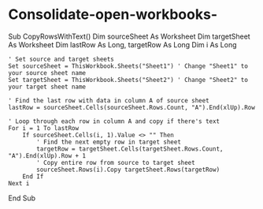 # Consolidate-open-workbooks-
Sub CopyRowsWithText()
    Dim sourceSheet As Worksheet
    Dim targetSheet As Worksheet
    Dim lastRow As Long, targetRow As Long
    Dim i As Long

    ' Set source and target sheets
    Set sourceSheet = ThisWorkbook.Sheets("Sheet1") ' Change "Sheet1" to your source sheet name
    Set targetSheet = ThisWorkbook.Sheets("Sheet2") ' Change "Sheet2" to your target sheet name

    ' Find the last row with data in column A of source sheet
    lastRow = sourceSheet.Cells(sourceSheet.Rows.Count, "A").End(xlUp).Row

    ' Loop through each row in column A and copy if there's text
    For i = 1 To lastRow
        If sourceSheet.Cells(i, 1).Value <> "" Then
            ' Find the next empty row in target sheet
            targetRow = targetSheet.Cells(targetSheet.Rows.Count, "A").End(xlUp).Row + 1
            ' Copy entire row from source to target sheet
            sourceSheet.Rows(i).Copy targetSheet.Rows(targetRow)
        End If
    Next i
End Sub
